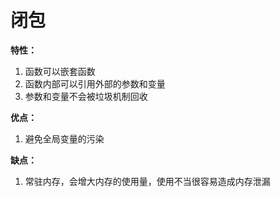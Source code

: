 # 闭包

**特性：**

1. 函数可以嵌套函数
2. 函数内部可以引用外部的参数和变量
3. 参数和变量不会被垃圾机制回收

**优点：**

1. 避免全局变量的污染

**缺点：**

1. 常驻内存，会增大内存的使用量，使用不当很容易造成内存泄漏

####
